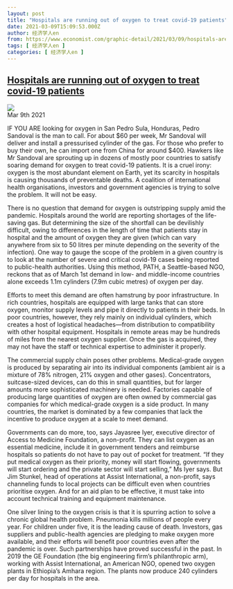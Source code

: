 ```yaml
---
layout: post
title: "Hospitals are running out of oxygen to treat covid-19 patients"
date: 2021-03-09T15:09:53.000Z
author: 经济学人en
from: https://www.economist.com/graphic-detail/2021/03/09/hospitals-are-running-out-of-oxygen-to-treat-covid-19-patients
tags: [ 经济学人en ]
categories: [ 经济学人en ]
---
```

<!--1615302593000-->
[Hospitals are running out of oxygen to treat covid-19 patients](https://www.economist.com/graphic-detail/2021/03/09/hospitals-are-running-out-of-oxygen-to-treat-covid-19-patients)
------

<div>
<img src="https://images.weserv.nl/?url=www.economist.com/img/b/1280/817/90/sites/default/files/images/2021/03/articles/main/20210313_wom900.png"/><div></div><aside ><div ><time itemscope="" itemType="http://schema.org/DateTime" dateTime="2021-03-09T00:00:00Z" >Mar 9th 2021</time><meta itemProp="author" content="The Economist"/></div><div ></div></aside><p >IF YOU ARE looking for oxygen in San Pedro Sula, Honduras, Pedro Sandoval is the man to call. For about $60 per week, Mr Sandoval will deliver and install a pressurised cylinder of the gas. For those who prefer to buy their own, he can import one from China for around $400. Hawkers like Mr Sandoval are sprouting up in dozens of mostly poor countries to satisfy soaring demand for oxygen to treat covid-19 patients. It is a cruel irony: oxygen is the most abundant element on Earth, yet its scarcity in hospitals is causing thousands of preventable deaths. A coalition of international health organisations, investors and government agencies is trying to solve the problem. It will not be easy.</p><p >There is no question that demand for oxygen is outstripping supply amid the pandemic. Hospitals around the world are reporting shortages of the life-saving gas. But determining the size of the shortfall can be devilishly difficult, owing to differences in the length of time that patients stay in hospital and the amount of oxygen they are given (which can vary anywhere from six to 50 litres per minute depending on the severity of the infection). One way to gauge the scope of the problem in a given country is to look at the number of severe and critical covid-19 cases being reported to public-health authorities. Using this method, PATH, a Seattle-based NGO, reckons that as of March 1st demand in low- and middle-income countries alone exceeds 1.1m cylinders (7.9m cubic metres) of oxygen per day.</p><div id="" ><div><div id="econ-1"></div></div></div><p >Efforts to meet this demand are often hamstrung by poor infrastructure. In rich countries, hospitals are equipped with large tanks that can store oxygen, monitor supply levels and pipe it directly to patients in their beds. In poor countries, however, they rely mainly on individual cylinders, which creates a host of logistical headaches—from distribution to compatibility with other hospital equipment. Hospitals in remote areas may be hundreds of miles from the nearest oxygen supplier. Once the gas is acquired, they may not have the staff or technical expertise to administer it properly.</p><p >The commercial supply chain poses other problems. Medical-grade oxygen is produced by separating air into its individual components (ambient air is a mixture of 78% nitrogen, 21% oxygen and other gases). Concentrators, suitcase-sized devices, can do this in small quantities, but for larger amounts more sophisticated machinery is needed. Factories capable of producing large quantities of oxygen are often owned by commercial gas companies for which medical-grade oxygen is a side product. In many countries, the market is dominated by a few companies that lack the incentive to produce oxygen at a scale to meet demand.</p><p >Governments can do more, too, says Jayasree Iyer, executive director of Access to Medicine Foundation, a non-profit. They can list oxygen as an essential medicine, include it in government tenders and reimburse hospitals so patients do not have to pay out of pocket for treatment. “If they put medical oxygen as their priority, money will start flowing, governments will start ordering and the private sector will start selling,” Ms Iyer says. But Jim Stunkel, head of operations at Assist International, a non-profit, says channeling funds to local projects can be difficult even when countries prioritise oxygen. And for an aid plan to be effective, it must take into account technical training and equipment maintenance.</p><div id="" ><div><div id="econ-2"></div></div></div><p >One silver lining to the oxygen crisis is that it is spurring action to solve a chronic global health problem. Pneumonia kills millions of people every year. For children under five, it is the leading cause of death. Investors, gas suppliers and public-health agencies are pledging to make oxygen more available, and their efforts will benefit poor countries even after the pandemic is over. Such partnerships have proved successful in the past. In 2019 the GE Foundation (the big engineering firm’s philanthropic arm), working with Assist International, an American NGO, opened two oxygen plants in Ethiopia’s Amhara region. The plants now produce 240 cylinders per day for hospitals in the area.</p>
</div>
